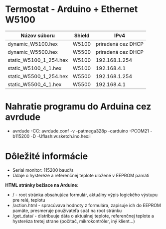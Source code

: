 # Termostat - Arduino + Ethernet W5100
| Názov súboru        | Shield           | IPv4           |
| ------------- |:-------------:| ------------- |
| dynamic_W5100.hex     | W5100 | priradená cez DHCP |
| dynamic_W5500.hex      | W5500      | priradená cez DHCP |
| static_W5100_1_254.hex | W5100      | 192.168.1.254 |
| static_W5100_4_1.hex | W5100      | 192.168.4.1 |
| static_W5500_1_254.hex | W5500      | 192.168.1.254 |
| static_W5500_4_1.hex | W5500      | 192.168.4.1 |

# Nahratie programu do Arduina cez avrdude
* avrdude -CC: avrdude.conf -v -patmega328p -carduino -PCOM21 -b115200 -D -Uflash:w:sketch.ino.hex:i

# Dôležité informácie
* Serial monitor: 115200 baud/s
* Údaje o hysteréze a referenčnej teplote uložené v EEPROM pamäti

**HTML stránky bežiace na Arduine:**
* / - root stránka obsahujúca formulár, aktuálny výpis logického výstupu pre relé, teplotu
* /action.html - spracúvava hodnoty z formulára, zapisuje ich do EEPROM pamäte, presmeruje používateľa späť na root stránku
* /get_data/ - distribuuje dáta o aktuálnej teplote, referenčnej teplote a hysteréza tretej strane (počítač, mikrokontróler, iný klient...) 
